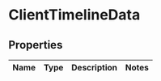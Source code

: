 # ClientTimelineData

## Properties
Name | Type | Description | Notes
------------ | ------------- | ------------- | -------------
